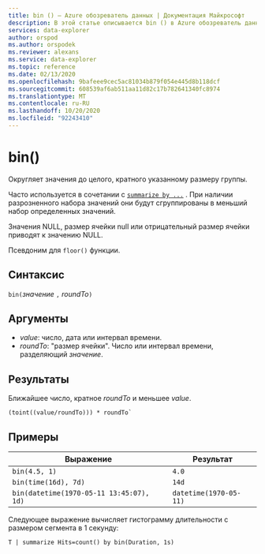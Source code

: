 ```yaml
---
title: bin () — Azure обозреватель данных | Документация Майкрософт
description: В этой статье описывается bin () в Azure обозреватель данных.
services: data-explorer
author: orspod
ms.author: orspodek
ms.reviewer: alexans
ms.service: data-explorer
ms.topic: reference
ms.date: 02/13/2020
ms.openlocfilehash: 9bafeee9cec5ac81034b879f054e445d8b118dcf
ms.sourcegitcommit: 608539af6ab511aa11d82c17b782641340fc8974
ms.translationtype: MT
ms.contentlocale: ru-RU
ms.lasthandoff: 10/20/2020
ms.locfileid: "92243410"
---
```

# <a name="bin"></a>bin()

Округляет значения до целого, кратного указанному размеру группы. 

Часто используется в сочетании с [`summarize by ...`](./summarizeoperator.md) .
При наличии разрозненного набора значений они будут сгруппированы в меньший набор определенных значений.

Значения NULL, размер ячейки null или отрицательный размер ячейки приводят к значению NULL. 

Псевдоним для `floor()` функции.

## <a name="syntax"></a>Синтаксис

`bin(`*значение* `,` *roundTo*`)`

## <a name="arguments"></a>Аргументы

* *value*: число, дата или интервал времени. 
* *roundTo*: "размер ячейки". Число или интервал времени, разделяющий *значение*. 

## <a name="returns"></a>Результаты

Ближайшее число, кратное *roundTo* и меньшее *value*.  
 
```kusto
(toint((value/roundTo))) * roundTo`
```

## <a name="examples"></a>Примеры

Выражение | Результат
---|---
`bin(4.5, 1)` | `4.0`
`bin(time(16d), 7d)` | `14d`
`bin(datetime(1970-05-11 13:45:07), 1d)`|  `datetime(1970-05-11)`


Следующее выражение вычисляет гистограмму длительности с размером сегмента в 1 секунду:

```kusto
T | summarize Hits=count() by bin(Duration, 1s)
```
